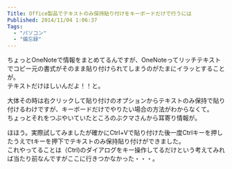 ```yaml
---
Title: Office製品でテキストのみ保持貼り付けをキーボードだけで行うには
Published: 2014/11/04 1:06:37
Tags:
  - "パソコン"
  - "備忘録"
---
```

ちょっとOneNoteで情報をまとめてるんですが、OneNoteってリッチテキストでコピー元の書式がそのまま貼り付けられてしまうのがたまにイラッとすることが。  
テキストだけほしいんだよ！！と。

大体その時は右クリックして貼り付けのオプションからテキストのみ保持で貼り付けるわけですが、キーボードだけでやりたい場合の方法がわからなくて。  
ちょっとそれをつぶやいていたところのぶクマさんから耳寄り情報が。


<?# Twitter 529302067832033282 /?>


ほほう。実際試してみましたが確かにCtrl+Vで貼り付けた後一度Ctrlキーを押したうえでtキーを押下でテキストのみ保持貼り付けができました。    
これやってることは（Ctrl)のダイアログをキー操作してるだけという考えてみれば当たり前なんですがここに行きつかなかった・・・。